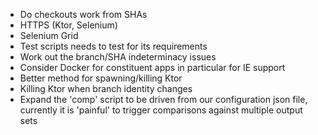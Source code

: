 - Do checkouts work from SHAs 
- HTTPS (Ktor, Selenium)
- Selenium Grid
- Test scripts needs to test for its requirements
- Work out the branch/SHA indeterminacy issues
- Consider Docker for constituent apps in particular for IE support
- Better method for spawning/killing Ktor
- Killing Ktor when branch identity changes
- Expand the 'comp' script to be driven from our configuration json file, currently it is 'painful' to trigger comparisons against multiple output sets
